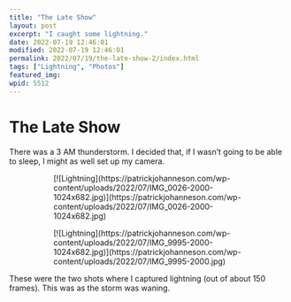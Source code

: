```yaml
---
title: "The Late Show"
layout: post
excerpt: "I caught some lightning."
date: 2022-07-19 12:46:01
modified: 2022-07-19 12:46:01
permalink: 2022/07/19/the-late-show-2/index.html
tags: ["Lightning", "Photos"]
featured_img: 
wpid: 5512
---
```


# The Late Show

There was a 3 AM thunderstorm. I decided that, if I wasn’t going to be able to sleep, I might as well set up my camera.

<figure class="is-layout-flex wp-block-gallery-194 wp-block-gallery has-nested-images columns-default is-cropped"><figure class="wp-block-image size-large">[![Lightning](https://patrickjohanneson.com/wp-content/uploads/2022/07/IMG_0026-2000-1024x682.jpg)](https://patrickjohanneson.com/wp-content/uploads/2022/07/IMG_0026-2000-1024x682.jpg)</figure><figure class="wp-block-image size-large">[![Lightning](https://patrickjohanneson.com/wp-content/uploads/2022/07/IMG_9995-2000-1024x682.jpg)](https://patrickjohanneson.com/wp-content/uploads/2022/07/IMG_9995-2000.jpg)</figure></figure>These were the two shots where I captured lightning (out of about 150 frames). This was as the storm was waning.